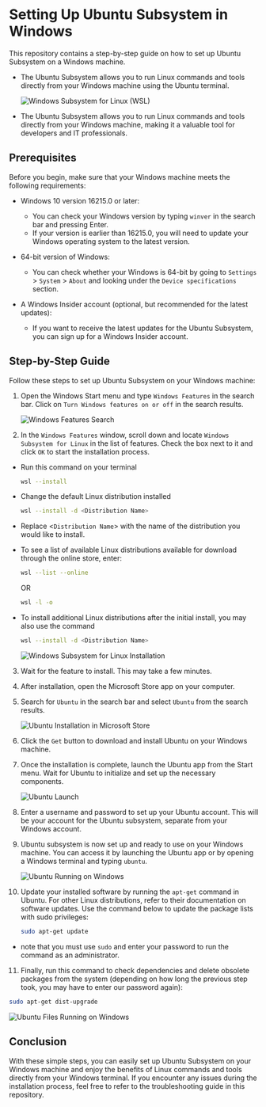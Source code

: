 # Setting Up Ubuntu Subsystem in Windows

This repository contains a step-by-step guide on how to set up Ubuntu Subsystem on a Windows machine.
 - The Ubuntu Subsystem allows you to run Linux commands and tools directly from your Windows machine using the Ubuntu terminal.

    ![Windows Subsystem for Linux (WSL)](images/architecture-wsl.png)

 - The Ubuntu Subsystem allows you to run Linux commands and tools directly from your Windows machine, making it a valuable tool for developers and IT professionals.

## Prerequisites

Before you begin, make sure that your Windows machine meets the following requirements:

- Windows 10 version 16215.0 or later:
    - You can check your Windows version by typing `winver` in the search bar and pressing Enter.
    - If your version is earlier than 16215.0, you will need to update your Windows operating system to the latest version.


- 64-bit version of Windows:
    - You can check whether your Windows is 64-bit by going to `Settings` > `System` > `About` and looking under the `Device specifications` section.


- A Windows Insider account (optional, but recommended for the latest updates):
    - If you want to receive the latest updates for the Ubuntu Subsystem, you can sign up for a Windows Insider account.

## Step-by-Step Guide

Follow these steps to set up Ubuntu Subsystem on your Windows machine:

1. Open the Windows Start menu and type `Windows Features` in the search bar. Click on `Turn Windows features on or off` in the search results.

    ![Windows Features Search](images/windows_features_search.png)

2. In the `Windows Features` window, scroll down and locate `Windows Subsystem for Linux` in the list of features. Check the box next to it and click `OK` to start the installation process.

  - Run this command on your terminal

    ```bash
    wsl --install
    ```

  - Change the default Linux distribution installed

    ```bash
    wsl --install -d <Distribution Name>
    ```

  - Replace <`Distribution Name`> with the name of the distribution you would like to install.
  - To see a list of available Linux distributions available for download through the online store, enter:

      ```bash
      wsl --list --online
      ```

      OR

      ```bash
      wsl -l -o
      ```

  - To install additional Linux distributions after the initial install, you may also use the command

      ```bash
      wsl --install -d <Distribution Name>
      ```

      ![Windows Subsystem for Linux Installation](images/wsl_installation.png)

3. Wait for the feature to install. This may take a few minutes.

4. After installation, open the Microsoft Store app on your computer.

5. Search for `Ubuntu` in the search bar and select `Ubuntu` from the search results.

    ![Ubuntu Installation in Microsoft Store](images/ubuntu_installation.png)

6. Click the `Get` button to download and install Ubuntu on your Windows machine.

7. Once the installation is complete, launch the Ubuntu app from the Start menu. Wait for Ubuntu to initialize and set up the necessary components.

    ![Ubuntu Launch](images/ubuntu_launch.png)

8. Enter a username and password to set up your Ubuntu account. This will be your account for the Ubuntu subsystem, separate from your Windows account.

9. Ubuntu subsystem is now set up and ready to use on your Windows machine. You can access it by launching the Ubuntu app or by opening a Windows terminal and typing `ubuntu`.

    ![Ubuntu Running on Windows](images/ubuntu_running_on_windows.png)

10. Update your installed software by running the `apt-get` command in Ubuntu. For other Linux distributions, refer to their documentation on software updates. Use the command below to update the package lists with sudo privileges:

    ```bash
    sudo apt-get update
    ```
 - note that you must use `sudo` and enter your password to run the command as an administrator.

 11. Finally, run this command to check dependencies and delete obsolete packages from the system (depending on how long the previous step took, you may have to enter our password again):

  ```bash
  sudo apt-get dist-upgrade
  ```

  ![Ubuntu Files Running on Windows](images/Ubuntu_files.png)
## Conclusion

With these simple steps, you can easily set up Ubuntu Subsystem on your Windows machine and enjoy the benefits of Linux commands and tools directly from your Windows terminal. If you encounter any issues during the installation process, feel free to refer to the troubleshooting guide in this repository.
